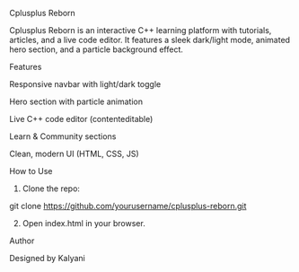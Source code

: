 Cplusplus Reborn

Cplusplus Reborn is an interactive C++ learning platform with tutorials, articles, and a live code editor. It features a sleek dark/light mode, animated hero section, and a particle background effect.

Features

Responsive navbar with light/dark toggle

Hero section with particle animation

Live C++ code editor (contenteditable)

Learn & Community sections

Clean, modern UI (HTML, CSS, JS)


How to Use

1. Clone the repo:

git clone https://github.com/yourusername/cplusplus-reborn.git


2. Open index.html in your browser.



Author

Designed by Kalyani
